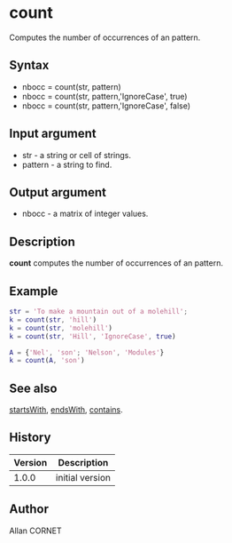 

# count

Computes the number of occurrences of an pattern.

## Syntax

- nbocc = count(str, pattern)
- nbocc = count(str, pattern,'IgnoreCase', true)
- nbocc = count(str, pattern,'IgnoreCase', false)

## Input argument

 - str - a string or cell of strings.
 - pattern - a string to find.

## Output argument

 - nbocc - a matrix of integer values.

## Description

<b>count</b> computes the number of occurrences of an pattern.

## Example

```matlab
str = 'To make a mountain out of a molehill';
k = count(str, 'hill')
k = count(str, 'molehill')
k = count(str, 'Hill', 'IgnoreCase', true)

A = {'Nel', 'son'; 'Nelson', 'Modules'}
k = count(A, 'son')
```

## See also

[startsWith](startsWith.md), [endsWith](endsWith.md), [contains](contains.md).
## History

|Version|Description|
|------|------|
|1.0.0|initial version|


## Author

Allan CORNET



